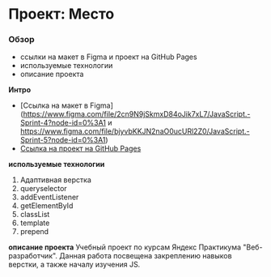 # Проект: Место

### Обзор
* ссылки  на макет в Figma и проект на GitHub Pages
* используемые технологии
* описание проекта

**Интро**
* [Ссылка на макет в Figma](https://www.figma.com/file/2cn9N9jSkmxD84oJik7xL7/JavaScript.-Sprint-4?node-id=0%3A1  и https://www.figma.com/file/bjyvbKKJN2naO0ucURl2Z0/JavaScript.-Sprint-5?node-id=0%3A1)
* [Ссылка на проект на GitHub Pages](https://marimartlet.github.io/mesto/index.html)


**используемые технологии**
1. Адаптивная верстка
2. queryselector
3. addEventListener
4. getElementById
5. classList
6. template
7. prepend

**описание проекта**
Учебный проект по курсам Яндекс Практикума "Веб-разработчик". Данная работа посвещена закреплению навыков верстки, а также началу изучения JS.
